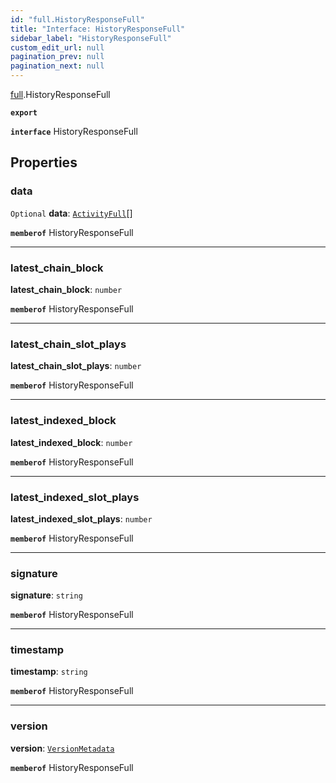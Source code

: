 ```yaml
---
id: "full.HistoryResponseFull"
title: "Interface: HistoryResponseFull"
sidebar_label: "HistoryResponseFull"
custom_edit_url: null
pagination_prev: null
pagination_next: null
---
```


[full](../namespaces/full.md).HistoryResponseFull

**`export`**

**`interface`** HistoryResponseFull

## Properties

### data

 `Optional` **data**: [`ActivityFull`](full.ActivityFull.md)[]

**`memberof`** HistoryResponseFull

___

### latest\_chain\_block

 **latest\_chain\_block**: `number`

**`memberof`** HistoryResponseFull

___

### latest\_chain\_slot\_plays

 **latest\_chain\_slot\_plays**: `number`

**`memberof`** HistoryResponseFull

___

### latest\_indexed\_block

 **latest\_indexed\_block**: `number`

**`memberof`** HistoryResponseFull

___

### latest\_indexed\_slot\_plays

 **latest\_indexed\_slot\_plays**: `number`

**`memberof`** HistoryResponseFull

___

### signature

 **signature**: `string`

**`memberof`** HistoryResponseFull

___

### timestamp

 **timestamp**: `string`

**`memberof`** HistoryResponseFull

___

### version

 **version**: [`VersionMetadata`](full.VersionMetadata.md)

**`memberof`** HistoryResponseFull

